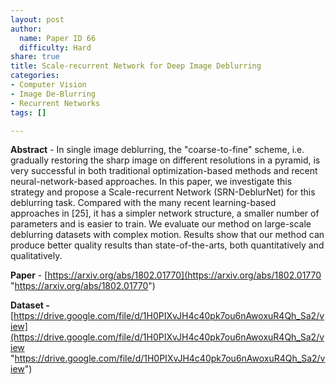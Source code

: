```yaml
---
layout: post
author:
  name: Paper ID 66
  difficulty: Hard
share: true
title: Scale-recurrent Network for Deep Image Deblurring
categories:
- Computer Vision
- Image De-Blurring
- Recurrent Networks
tags: []

---
```

**Abstract** - In single image deblurring, the "coarse-to-fine" scheme, i.e. gradually restoring the sharp image on different resolutions in a pyramid, is very successful in both traditional optimization-based methods and recent neural-network-based approaches. In this paper, we investigate this strategy and propose a Scale-recurrent Network (SRN-DeblurNet) for this deblurring task. Compared with the many recent learning-based approaches in \[25\], it has a simpler network structure, a smaller number of parameters and is easier to train. We evaluate our method on large-scale deblurring datasets with complex motion. Results show that our method can produce better quality results than state-of-the-arts, both quantitatively and qualitatively.

**Paper** - [https://arxiv.org/abs/1802.01770](https://arxiv.org/abs/1802.01770 "https://arxiv.org/abs/1802.01770")

**Dataset -** [https://drive.google.com/file/d/1H0PIXvJH4c40pk7ou6nAwoxuR4Qh_Sa2/view](https://drive.google.com/file/d/1H0PIXvJH4c40pk7ou6nAwoxuR4Qh_Sa2/view "https://drive.google.com/file/d/1H0PIXvJH4c40pk7ou6nAwoxuR4Qh_Sa2/view")